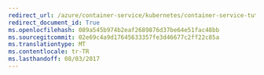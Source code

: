 ```yaml
---
redirect_url: /azure/container-service/kubernetes/container-service-tutorial-kubernetes-deploy-application
redirect_document_id: True
ms.openlocfilehash: 089a545b974b2eaf2689876d37be64e51fac48bb
ms.sourcegitcommit: 02e69c4a9d17645633357fe3d46677c2ff22c85a
ms.translationtype: MT
ms.contentlocale: tr-TR
ms.lasthandoff: 08/03/2017
---
```


